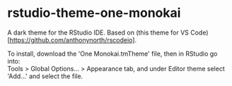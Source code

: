 # rstudio-theme-one-monokai
A dark theme for the RStudio IDE. Based on (this theme for VS Code)[https://github.com/anthonynorth/rscodeio].

To install, download the 'One Monokai.tmTheme' file, then in RStudio go into:      
Tools > Global Options... > Appearance tab, and under Editor theme select 'Add...' and select the file.
